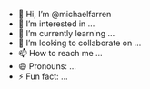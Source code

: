 - 👋 Hi, I’m @michaelfarren
- 👀 I’m interested in ...
- 🌱 I’m currently learning ...
- 💞️ I’m looking to collaborate on ...
- 📫 How to reach me ...
- 😄 Pronouns: ...
- ⚡ Fun fact: ...

<!---
michaelfarren/michaelfarren is a ✨ special ✨ repository because its `README.md` (this file) appears on your GitHub profile.
You can click the Preview link to take a look at your changes.
--->
